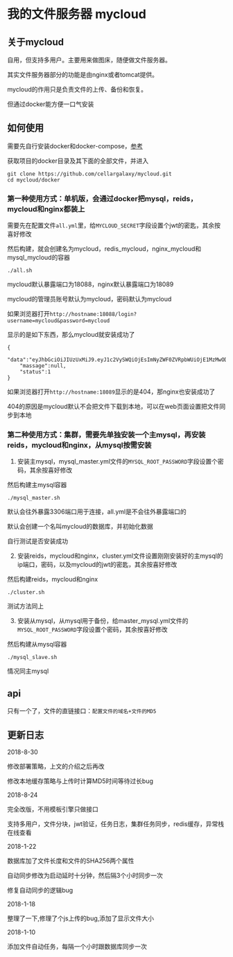 # 我的文件服务器 mycloud

## 关于mycloud
自用，但支持多用户。主要用来做图床，随便做文件服务器。

其实文件服务器部分的功能是由nginx或者tomcat提供。

mycloud的作用只是负责文件的上传、备份和恢复。

但通过docker能方便一口气安装

## 如何使用
需要先自行安装docker和docker-compose，[参考](https://yeasy.gitbooks.io/docker_practice/ "参考")

获取项目的docker目录及其下面的全部文件，并进入

```shell
git clone https://github.com/cellargalaxy/mycloud.git
cd mycloud/docker
```

### 第一种使用方式：单机版，会通过docker把mysql，reids，mycloud和nginx都装上

需要先在配置文件`all.yml`里，给`MYCLOUD_SECRET`字段设置个jwt的密匙，其余按喜好修改

然后构建，就会创建名为mycloud，redis_mycloud，nginx_mycloud和mysql_mycloud的容器

```shell
./all.sh
```

mycloud默认暴露端口为18088，nginx默认暴露端口为18089

mycloud的管理员账号默认为mycloud，密码默认为mycloud

如果浏览器打开`http://hostname:18088/login?username=mycloud&password=mycloud`

显示的是如下东西，那么mycloud就安装成功了

```aidl
{
    "data":"eyJhbGciOiJIUzUxMiJ9.eyJ1c2VySWQiOjEsImNyZWF0ZVRpbWUiOjE1MzMwODE2MDAwMDAsInVwZGF0ZVRpbWUiOjE1MzMwODE2MDAwMDAsInBlcm1pc3Npb25zIjoiUk9PVCxBRE1JTixVU0VSIiwic3ViIjoibXljbG91ZCIsImV4cCI6MTUzNTEwMTYwNX0.o7uQ5E6EBy6_yn8CjYFJSCvG2HwRLUILDtJZ0Ci7dnrHeDFPrE6PJbLu7C2ljVU6LRjBHg1buux3omhCAWU7GQ",
    "massage":null,
    "status":1
}
```

如果浏览器打开`http://hostname:18089`显示的是404，那nginx也安装成功了

404的原因是mycloud默认不会把文件下载到本地，可以在web页面设置把文件同步到本地

### 第二种使用方式：集群，需要先单独安装一个主mysql，再安装reids，mycloud和nginx，从mysql按需安装

1. 安装主mysql，mysql_master.yml文件的`MYSQL_ROOT_PASSWORD`字段设置个密码，其余按喜好修改

然后构建主mysql容器

```shell
./mysql_master.sh
```

默认会往外暴露3306端口用于连接，all.yml是不会往外暴露端口的

默认会创建一个名叫mycloud的数据库，并初始化数据

自行测试是否安装成功

2. 安装reids，mycloud和nginx，cluster.yml文件设置刚刚安装好的主mysql的ip端口，密码，以及mycloud的jwt的密匙，其余按喜好修改

然后构建reids，mycloud和nginx

```shell
./cluster.sh
```

测试方法同上

3. 安装从mysql，从mysql用于备份，给master_mysql.yml文件的`MYSQL_ROOT_PASSWORD`字段设置个密码，其余按喜好修改

然后构建从mysql容器

```shell
./mysql_slave.sh
```

情况同主mysql

## api
只有一个了，文件的直链接口：`配置文件的域名+文件的MD5`

## 更新日志
2018-8-30

修改部署策略，上文的介绍之后再改

修改本地缓存策略与上传时计算MD5时间等待过长bug

2018-8-24

完全改版，不用模板引擎只做接口

支持多用户，文件分块，jwt验证，任务日志，集群任务同步，redis缓存，异常栈在线查看

2018-1-22

数据库加了文件长度和文件的SHA256两个属性

自动同步修改为启动延时十分钟，然后隔3个小时同步一次

修复自动同步的逻辑bug

2018-1-18

整理了一下,修理了个js上传的bug,添加了显示文件大小

2018-1-10

添加文件自动任务，每隔一个小时跟数据库同步一次